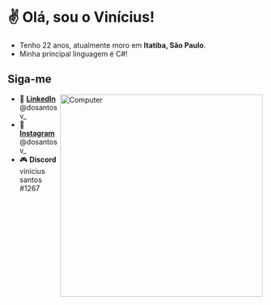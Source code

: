 # ✌ Olá, sou o Vinícius!

- Tenho 22 anos, atualmente moro em **Itatiba, São Paulo**.
- Minha principal linguagem é C#!
 
## Siga-me

<img src="https://raw.githubusercontent.com/MicaelliMedeiros/micaellimedeiros/master/image/computer-illustration.png" min-width="400px" max-width="400px" width="400px" align="right" alt="Computer">

- 💼 **[LinkedIn](https://www.linkedin.com/in/win%C3%ADcius-ferreira-dos-santos-a58952214/)** @dosantosv_
- 📸 **[Instagram](https://www.instagram.com/dosantosv_/)** @dosantosv_
- 🎮 **Discord** vinicius santos #1267

